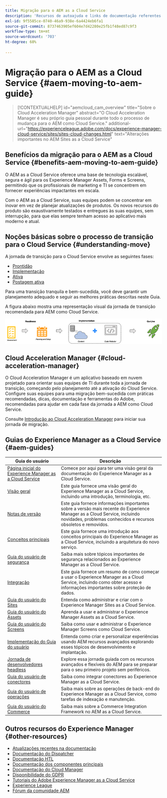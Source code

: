 ```yaml
---
title: Migração para o AEM as a Cloud Service
description: 'Recursos de autoajuda e links de documentação referentes à migração para o AEM as a Cloud Service '
exl-id: 9f5585ce-0740-46a9-938e-6a4424eb6fa1
source-git-commit: 8737463905ef604e7d42280e25fb1f48ed87c9f3
workflow-type: tm+mt
source-wordcount: '703'
ht-degree: 60%

---
```


# Migração para o AEM as a Cloud Service {#aem-moving-to-aem-guide}

>[!CONTEXTUALHELP]
>id="aemcloud_cam_overview"
>title="Sobre o Cloud Acceleration Manager"
>abstract="O Cloud Acceleration Manager é seu próprio guia pessoal durante todo o processo de mudança para o AEM como Cloud Service."
>additional-url="https://experienceleague.adobe.com/docs/experience-manager-cloud-service/sites/sites-cloud-changes.html" text="Alterações importantes no AEM Sites as a Cloud Service"

## Benefícios da migração para o AEM as a Cloud Service {#benefits-aem-moving-to-aem-guide}

O AEM as a Cloud Service oferece uma base de tecnologia escalável, segura e ágil para os Experience Manager Assets, Forms e Screens, permitindo que os profissionais de marketing e TI se concentrem em fornecer experiências impactantes em escala.

Com o AEM as a Cloud Service, suas equipes podem se concentrar em inovar em vez de planejar atualizações de produtos. Os novos recursos do produto são exaustivamente testados e entregues às suas equipes, sem interrupção, para que elas sempre tenham acesso ao aplicativo mais moderno e atual.

## Noções básicas sobre o processo de transição para o Cloud Service {#understanding-move}

A jornada de transição para o Cloud Service envolve as seguintes fases:

* [Prontidão](https://experienceleague.adobe.com/docs/experience-manager-cloud-service/moving/phases/migration-readiness.html?lang=en)
* [Implementação](https://experienceleague.adobe.com/docs/experience-manager-cloud-service/moving/phases/migration-implementation.html?lang=en)
* [Ativa](https://experienceleague.adobe.com/docs/experience-manager-cloud-service/moving/phases/migration-go-live.html?lang=en)
* [Postagem ativa](https://experienceleague.adobe.com/docs/experience-manager-cloud-service/moving/phases/migration-post-go-live.html?lang=en)

Para uma transição tranquila e bem-sucedida, você deve garantir um planejamento adequado e seguir as melhores práticas descritas neste Guia.

A figura abaixo mostra uma representação visual da jornada de transição recomendada para AEM como Cloud Service.

![imagem](/help/move-to-cloud-service/assets/move-aemcloud-process.png)


## Cloud Acceleration Manager {#cloud-acceleration-manager}

O Cloud Acceleration Manager é um aplicativo baseado em nuvem projetado para orientar suas equipes de TI durante toda a jornada de transição, começando pelo planejamento até a ativação do Cloud Service. Configure suas equipes para uma migração bem-sucedida com práticas recomendadas, dicas, documentação e ferramentas do Adobe, recomendadas para ajudar em cada fase da jornada a AEM como Cloud Service.

Consulte [Introdução ao Cloud Acceleration Manager](https://experienceleague.adobe.com/docs/experience-manager-cloud-service/moving/cloud-acceleration-manager/using-cam/getting-started-cam.html?lang=en) para iniciar sua jornada de migração.

## Guias do Experience Manager as a Cloud Service {#aem-guides}

| Guia do usuário | Descrição |
|---|---|
| [Página inicial do Experience Manager as a Cloud Service](/help/landing/home.md) | Comece por aqui para ter uma visão geral da documentação do Experience Manager as a Cloud Service. |
| [Visão geral](/help/overview/home.md) | Este guia fornece uma visão geral do Experience Manager as a Cloud Service, incluindo uma introdução, terminologia, etc. |
| [Notas de versão](/help/release-notes/home.md) | Este guia fornece informações importantes sobre a versão mais recente do Experience Manager as a Cloud Service, incluindo novidades, problemas conhecidos e recursos obsoletos e removidos. |
| [Conceitos principais](/help/core-concepts/home.md) | Este guia fornece uma introdução aos conceitos principais do Experience Manager as a Cloud Service, incluindo a arquitetura do novo serviço. |
| [Guia do usuário de segurança](/help/security/home.md) | Saiba mais sobre tópicos importantes de segurança relacionados ao Experience Manager as a Cloud Service. |
| [Integração](/help/onboarding/home.md) | Este guia fornece um resumo de como começar a usar o Experience Manager as a Cloud Service, incluindo como obter acesso e informações importantes sobre proteção de dados. |
| [Guia do usuário do Sites](/help/sites-cloud/home.md) | Entenda como administrar e criar com o Experience Manager Sites as a Cloud Service. |
| [Guia do usuário do Assets](/help/assets/home.md) | Aprenda a usar e administrar o Experience Manager Assets as a Cloud Service. |
| [Guia do usuário do Screens](/help/screens-cloud/home.md) | Saiba como usar e administrar o Experience Manager Screens como Cloud Service. |
| [Implementação do Guia do usuário](/help/implementing/home.md) | Entenda como criar e personalizar experiências usando AEM recursos avançados explorando esses tópicos de desenvolvimento e implantação. |
| [Jornada de desenvolvedores headless](/help/journey-headless/developer/overview.md) | Explore essa jornada guiada com os recursos avançados e flexíveis do AEM para se preparar para o seu primeiro projeto sem periféricos. |
| [Guia do usuário de conectores](/help/connectors/home.md) | Saiba como integrar conectores ao Experience Manager as a Cloud Service. |
| [Guia do usuário de operações](/help/operations/home.md) | Saiba mais sobre as operações de back-end do Experience Manager as a Cloud Service, como tarefas de indexação e manutenção. |
| [Guia do usuário do Commerce](/help/commerce-cloud/home.md) | Saiba mais sobre a Commerce Integration Framework no AEM as a Cloud Service. |

## Outros recursos do Experience Manager {#other-resources}

* [Atualizações recentes na documentação](https://helpx.adobe.com/br/experience-manager/documentation-updates.html#AEMasaCloudService)
* [Documentação do Dispatcher](/help/implementing/dispatcher/overview.md)
* [Documentação HTL](https://experienceleague.adobe.com/docs/experience-manager-htl/using/overview.html?lang=pt-BR)
* [Documentação dos componentes principais](https://experienceleague.adobe.com/docs/experience-manager-core-components/using/introduction.html?lang=pt-BR)
* [Documentação do Cloud Manager](https://experienceleague.adobe.com/docs/experience-manager-cloud-service/onboarding/getting-access/cloud-service-programs/first-time-login.html)
* [Disponibilidade do GDPR](/help/onboarding/data-privacy-and-protection-readiness/aem-readiness.md)
* [Tutoriais do Adobe Experience Manager as a Cloud Service](https://experienceleague.adobe.com/docs/experience-manager-learn/cloud-service/overview.html?lang=pt-BR)
* [Experience League](https://guided.adobe.com/?promoid=K42KVXHD&amp;mv=other#solutions/experience-manager)
* [Fórum da comunidade AEM](https://forums.adobe.com/community/experience-cloud/marketing-cloud/experience-manager)
